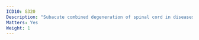 ```yaml
---
ICD10: G320
Description: "Subacute combined degeneration of spinal cord in diseases classified elsewhere"
Matters: Yes
Weight: 1
---
```

